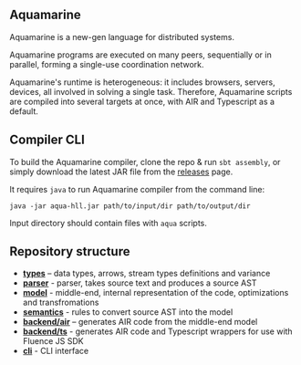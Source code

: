 ## Aquamarine

Aquamarine is a new-gen language for distributed systems.

Aquamarine programs are executed on many peers, sequentially 
or in parallel, forming a single-use coordination network.

Aquamarine's runtime is heterogeneous: it includes browsers, servers, devices, all involved in solving a single task.
Therefore, Aquamarine scripts are compiled into several targets at once, with AIR and Typescript as a default.

## Compiler CLI

To build the Aquamarine compiler, clone the repo & run `sbt assembly`,
or simply download the latest JAR file from the [releases](https://github.com/fluencelabs/aqua-hll/releases) page.

It requires `java` to run Aquamarine compiler from the command line:

```commandline
java -jar aqua-hll.jar path/to/input/dir path/to/output/dir
```

Input directory should contain files with `aqua` scripts.

## Repository structure

- **[types](./types)** – data types, arrows, stream types definitions and variance
- **[parser](./parser)** - parser, takes source text and produces a source AST
- **[model](./model)** - middle-end, internal representation of the code, optimizations and transfromations
- **[semantics](./semantics)** - rules to convert source AST into the model
- **[backend/air](./backend/air)** – generates AIR code from the middle-end model
- **[backend/ts](./backend/ts)** - generates AIR code and Typescript wrappers for use with Fluence JS SDK
- **[cli](./cli)** - CLI interface
